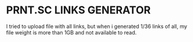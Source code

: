 # PRNT.SC LINKS GENERATOR
I tried to upload file with all links, but when i generated 1/36 links of all, my file weight is more than 1GB and not available to read.
